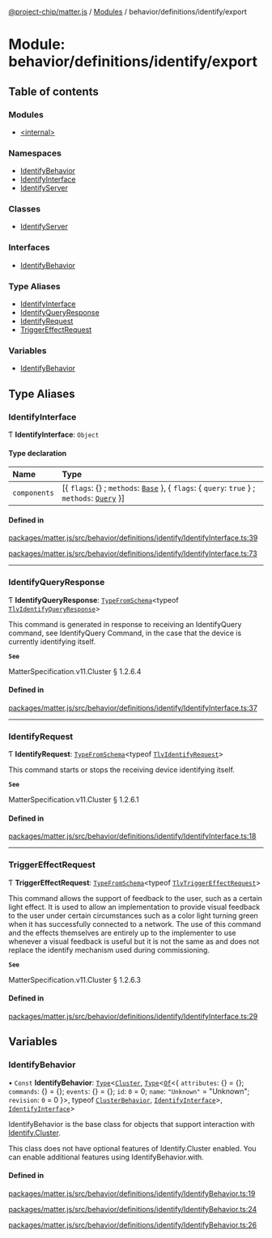 [@project-chip/matter.js](../README.md) / [Modules](../modules.md) / behavior/definitions/identify/export

# Module: behavior/definitions/identify/export

## Table of contents

### Modules

- [\<internal\>](behavior_definitions_identify_export._internal_.md)

### Namespaces

- [IdentifyBehavior](behavior_definitions_identify_export.IdentifyBehavior.md)
- [IdentifyInterface](behavior_definitions_identify_export.IdentifyInterface.md)
- [IdentifyServer](behavior_definitions_identify_export.IdentifyServer.md)

### Classes

- [IdentifyServer](../classes/behavior_definitions_identify_export.IdentifyServer-1.md)

### Interfaces

- [IdentifyBehavior](../interfaces/behavior_definitions_identify_export.IdentifyBehavior-1.md)

### Type Aliases

- [IdentifyInterface](behavior_definitions_identify_export.md#identifyinterface)
- [IdentifyQueryResponse](behavior_definitions_identify_export.md#identifyqueryresponse)
- [IdentifyRequest](behavior_definitions_identify_export.md#identifyrequest)
- [TriggerEffectRequest](behavior_definitions_identify_export.md#triggereffectrequest)

### Variables

- [IdentifyBehavior](behavior_definitions_identify_export.md#identifybehavior)

## Type Aliases

### IdentifyInterface

Ƭ **IdentifyInterface**: `Object`

#### Type declaration

| Name | Type |
| :------ | :------ |
| `components` | [\{ `flags`: {} ; `methods`: [`Base`](../interfaces/behavior_definitions_identify_export.IdentifyInterface.Base.md)  }, \{ `flags`: \{ `query`: ``true``  } ; `methods`: [`Query`](../interfaces/behavior_definitions_identify_export.IdentifyInterface.Query.md)  }] |

#### Defined in

[packages/matter.js/src/behavior/definitions/identify/IdentifyInterface.ts:39](https://github.com/project-chip/matter.js/blob/904d0c9b952b91f28a21803759c5e5c66ee4d272/packages/matter.js/src/behavior/definitions/identify/IdentifyInterface.ts#L39)

[packages/matter.js/src/behavior/definitions/identify/IdentifyInterface.ts:73](https://github.com/project-chip/matter.js/blob/904d0c9b952b91f28a21803759c5e5c66ee4d272/packages/matter.js/src/behavior/definitions/identify/IdentifyInterface.ts#L73)

___

### IdentifyQueryResponse

Ƭ **IdentifyQueryResponse**: [`TypeFromSchema`](tlv_export.md#typefromschema)\<typeof [`TlvIdentifyQueryResponse`](cluster_export.Identify.md#tlvidentifyqueryresponse)\>

This command is generated in response to receiving an IdentifyQuery command, see IdentifyQuery Command, in the case
that the device is currently identifying itself.

**`See`**

MatterSpecification.v11.Cluster § 1.2.6.4

#### Defined in

[packages/matter.js/src/behavior/definitions/identify/IdentifyInterface.ts:37](https://github.com/project-chip/matter.js/blob/904d0c9b952b91f28a21803759c5e5c66ee4d272/packages/matter.js/src/behavior/definitions/identify/IdentifyInterface.ts#L37)

___

### IdentifyRequest

Ƭ **IdentifyRequest**: [`TypeFromSchema`](tlv_export.md#typefromschema)\<typeof [`TlvIdentifyRequest`](cluster_export.Identify.md#tlvidentifyrequest)\>

This command starts or stops the receiving device identifying itself.

**`See`**

MatterSpecification.v11.Cluster § 1.2.6.1

#### Defined in

[packages/matter.js/src/behavior/definitions/identify/IdentifyInterface.ts:18](https://github.com/project-chip/matter.js/blob/904d0c9b952b91f28a21803759c5e5c66ee4d272/packages/matter.js/src/behavior/definitions/identify/IdentifyInterface.ts#L18)

___

### TriggerEffectRequest

Ƭ **TriggerEffectRequest**: [`TypeFromSchema`](tlv_export.md#typefromschema)\<typeof [`TlvTriggerEffectRequest`](cluster_export.Identify.md#tlvtriggereffectrequest)\>

This command allows the support of feedback to the user, such as a certain light effect. It is used to allow an
implementation to provide visual feedback to the user under certain circumstances such as a color light turning
green when it has successfully connected to a network. The use of this command and the effects themselves are
entirely up to the implementer to use whenever a visual feedback is useful but it is not the same as and does not
replace the identify mechanism used during commissioning.

**`See`**

MatterSpecification.v11.Cluster § 1.2.6.3

#### Defined in

[packages/matter.js/src/behavior/definitions/identify/IdentifyInterface.ts:29](https://github.com/project-chip/matter.js/blob/904d0c9b952b91f28a21803759c5e5c66ee4d272/packages/matter.js/src/behavior/definitions/identify/IdentifyInterface.ts#L29)

## Variables

### IdentifyBehavior

• `Const` **IdentifyBehavior**: [`Type`](../interfaces/behavior_cluster_export.ClusterBehavior.Type.md)\<[`Cluster`](../interfaces/cluster_export.Identify.Cluster.md), [`Type`](../interfaces/behavior_cluster_export.ClusterBehavior.Type.md)\<[`Of`](../interfaces/cluster_export.ClusterType.Of.md)\<\{ `attributes`: {} = \{}; `commands`: {} = \{}; `events`: {} = \{}; `id`: ``0`` = 0; `name`: ``"Unknown"`` = "Unknown"; `revision`: ``0`` = 0 }\>, typeof [`ClusterBehavior`](behavior_cluster_export.ClusterBehavior.md), [`IdentifyInterface`](behavior_definitions_identify_export.md#identifyinterface)\>, [`IdentifyInterface`](behavior_definitions_identify_export.md#identifyinterface)\>

IdentifyBehavior is the base class for objects that support interaction with [Identify.Cluster](cluster_export.Identify.md#cluster).

This class does not have optional features of Identify.Cluster enabled. You can enable additional features using
IdentifyBehavior.with.

#### Defined in

[packages/matter.js/src/behavior/definitions/identify/IdentifyBehavior.ts:19](https://github.com/project-chip/matter.js/blob/904d0c9b952b91f28a21803759c5e5c66ee4d272/packages/matter.js/src/behavior/definitions/identify/IdentifyBehavior.ts#L19)

[packages/matter.js/src/behavior/definitions/identify/IdentifyBehavior.ts:24](https://github.com/project-chip/matter.js/blob/904d0c9b952b91f28a21803759c5e5c66ee4d272/packages/matter.js/src/behavior/definitions/identify/IdentifyBehavior.ts#L24)

[packages/matter.js/src/behavior/definitions/identify/IdentifyBehavior.ts:26](https://github.com/project-chip/matter.js/blob/904d0c9b952b91f28a21803759c5e5c66ee4d272/packages/matter.js/src/behavior/definitions/identify/IdentifyBehavior.ts#L26)
